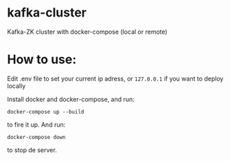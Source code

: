 # kafka-cluster
Kafka-ZK cluster with docker-compose (local or remote)

# How to use:
Edit .env file to set your current ip adress, or `127.0.0.1` if you want to deploy locally

Install docker and docker-compose, and run:

```shell
docker-compose up --build
```

to fire it up. And run:

```shell
docker-compose down
```

to stop de server.
